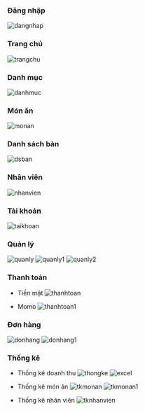 ### Đăng nhập

![dangnhap](https://github.com/vtnghia16/Restaurant-project/assets/80100031/d7d0f499-2c6d-4221-8546-7ea140da85fc)

### Trang chủ

![trangchu](https://github.com/vtnghia16/Restaurant-project/assets/80100031/06489fb8-8d85-4a43-b096-d125c02ac525)

### Danh mục

![danhmuc](https://github.com/vtnghia16/Restaurant-project/assets/80100031/20b720f2-bbc3-4606-a65b-7ad91b8217ee)

### Món ăn

![monan](https://github.com/vtnghia16/Restaurant-project/assets/80100031/dff3035b-a0f4-4b96-af59-b3ac87a3d36d)

### Danh sách bàn

![dsban](https://github.com/vtnghia16/Restaurant-project/assets/80100031/10bf08a3-5c77-4632-8f50-5bd48facaaa8)

### Nhân viên

![nhanvien](https://github.com/vtnghia16/Restaurant-project/assets/80100031/8cbde566-3911-4820-8109-1dd48c7c964d)

### Tài khoản

![taikhoan](https://github.com/vtnghia16/Restaurant-project/assets/80100031/4fc686d3-f04e-4873-bed3-78bc0ceed1fc)

### Quản lý

![quanly](https://github.com/vtnghia16/Restaurant-project/assets/80100031/63b294fc-89b2-4953-840a-7816e01d641f)
![quanly1](https://github.com/vtnghia16/Restaurant-project/assets/80100031/ff78ec00-509f-48f9-a803-b5cbc276089e)
![quanly2](https://github.com/vtnghia16/Restaurant-project/assets/80100031/d593e7a8-004b-4627-b6bf-d773cae976c7)

### Thanh toán

- Tiền mặt
![thanhtoan](https://github.com/vtnghia16/Restaurant-project/assets/80100031/1a8eb954-3ee3-4714-a0fe-7ac8a1ce3165)

- Momo
![thanhtoan1](https://github.com/vtnghia16/Restaurant-project/assets/80100031/408b1ee2-1099-4f90-80af-88603337610a)

### Đơn hàng

![donhang](https://github.com/vtnghia16/Restaurant-project/assets/80100031/7d50d90d-ba06-4a33-b179-3aa2c69c3091)
![donhang1](https://github.com/vtnghia16/Restaurant-project/assets/80100031/a78a3578-9b49-477a-8f3c-ceda7b096346)

### Thống kê

- Thống kê doanh thu
![thongke](https://github.com/vtnghia16/Restaurant-project/assets/80100031/0ac4f781-7548-4194-8e39-68917fd949d4)
![excel](https://github.com/vtnghia16/Restaurant-project/assets/80100031/5e17a5c0-6631-4354-88f0-696c323d148e)

- Thống kê món ăn
![tkmonan](https://github.com/vtnghia16/Restaurant-project/assets/80100031/cf163102-940f-4567-9399-42725144d49c)
![tkmonan1](https://github.com/vtnghia16/Restaurant-project/assets/80100031/8d41e08e-50c5-4050-abb8-77a58b168163)

- Thống kê nhân viên
![tknhanvien](https://github.com/vtnghia16/Restaurant-project/assets/80100031/151259cc-b31c-4e3e-a450-226a1f55cb2a)






